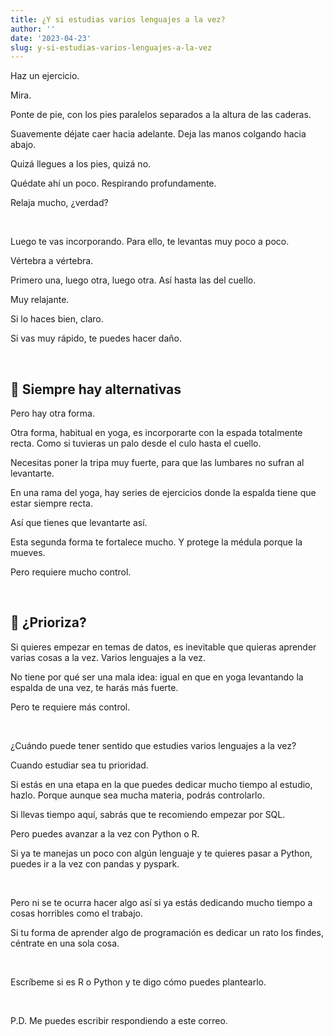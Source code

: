 ```yaml
---
title: ¿Y si estudias varios lenguajes a la vez?
author: ''
date: '2023-04-23'
slug: y-si-estudias-varios-lenguajes-a-la-vez
---
```



Haz un ejercicio.

Mira.

Ponte de pie, con los pies paralelos separados a la altura de las caderas.

Suavemente déjate caer hacia adelante. Deja las manos colgando hacia abajo.

Quizá llegues a los pies, quizá no.

Quédate ahí un poco. Respirando profundamente.

Relaja mucho, ¿verdad?

</br>  


Luego te vas incorporando. Para ello, te levantas muy poco a poco.

Vértebra a vértebra.

Primero una, luego otra, luego otra. Así hasta las del cuello.

Muy relajante.

Si lo haces bien, claro.

Si vas muy rápido, te puedes hacer daño.

</br>  


## 🎯 Siempre hay alternativas 
Pero hay otra forma.

Otra forma, habitual en yoga, es incorporarte con la espada totalmente recta. Como si tuvieras un palo desde el culo hasta el cuello.

Necesitas poner la tripa muy fuerte, para que las lumbares no sufran al levantarte.

En una rama del yoga, hay series de ejercicios donde la espalda tiene que estar siempre recta.

Así que tienes que levantarte así.

Esta segunda forma te fortalece mucho. Y protege la médula porque la mueves. 

Pero requiere mucho control. 

</br>  

## 🎯 ¿Prioriza?

Si quieres empezar en temas de datos, es inevitable que quieras aprender varias cosas a la vez. Varios lenguajes a la vez.

No tiene por qué ser una mala idea: igual en que en yoga levantando la espalda de una vez, te harás más fuerte. 

Pero te requiere más control. 

</br>  

¿Cuándo puede tener sentido que estudies varios lenguajes a la vez?

Cuando estudiar sea tu prioridad. 

Si estás en una etapa en la que puedes dedicar mucho tiempo al estudio, hazlo. Porque aunque sea mucha materia, podrás controlarlo.

Si llevas tiempo aquí, sabrás que te recomiendo empezar por SQL. 

Pero puedes avanzar a la vez con Python o R.

Si ya te manejas un poco con algún lenguaje y te quieres pasar a Python, puedes ir a la vez con pandas y pyspark.

</br>  

Pero ni se te ocurra hacer algo así si ya estás dedicando mucho tiempo a cosas horribles como el trabajo. 

Si tu forma de aprender algo de programación es dedicar un rato los findes, céntrate en una sola cosa. 

</br>  

Escríbeme si es R o Python y te digo cómo puedes plantearlo. 

</br>  

P.D. Me puedes escribir respondiendo a este correo.



